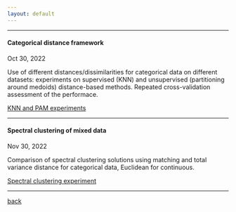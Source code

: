 ```yaml
---
layout: default
---
```



---------------------

#### Categorical distance framework

Oct 30, 2022

Use of different distances/dissimilarities for categorical data on different datasets: experiments on supervised (KNN) and unsupervised (partitioning around medoids) distance-based methods. Repeated cross-validation assessment of the performace.

[KNN and PAM experiments](blogposts_archive/distances_experiment_superv_unsuperv.html)

---------------------


#### Spectral clustering of mixed data

Nov 30, 2022

Comparison of spectral clustering solutions using matching and total variance distance for categorical data, Euclidean for continuous.

[Spectral clustering experiment](blogposts_archive/spectral_clust_mixed.html)

---------------------

[back](./)
